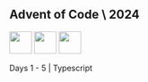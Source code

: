 ## Advent of Code \ 2024

<img src="https://cdn.jsdelivr.net/gh/devicons/devicon/icons/typescript/typescript-original.svg" height="40"/> <img src="https://cdn.jsdelivr.net/gh/devicons/devicon/icons/lua/lua-original.svg" height="40"/> <img src="https://cdn.jsdelivr.net/gh/devicons/devicon/icons/rust/rust-plain.svg" height="40"/>

Days 1 - 5 | Typescript
